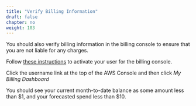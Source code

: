 ```yaml
---
title: "Verify Billing Information"
draft: false
chapter: no
weight: 103
---
```


You should also verify billing information in the billing console to ensure that
you are not liable for any charges.

Follow [these instructions](https://docs.aws.amazon.com/awsaccountbilling/latest/aboutv2/control-access-billing.html#ControllingAccessWebsite-Activate) to activate
your user for the billing console.

Click the username link at the top of the AWS Console and then click *My Billing Dashboard*

You should see your current month-to-date balance as some amount less than $1, and your forecasted spend less
than $10.

